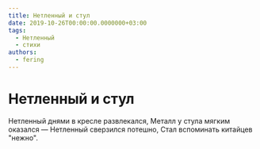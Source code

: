 ```yaml
---
title: Нетленный и стул
date: 2019-10-26T00:00:00.0000000+03:00
tags:
  - Нетленный
  - стихи
authors:
  - fering
---
```

# Нетленный и стул

Нетленный днями в кресле развлекался,
Металл у стула мягким оказался —
Нетленный сверзился потешно,
Стал вспоминать китайцев "нежно".